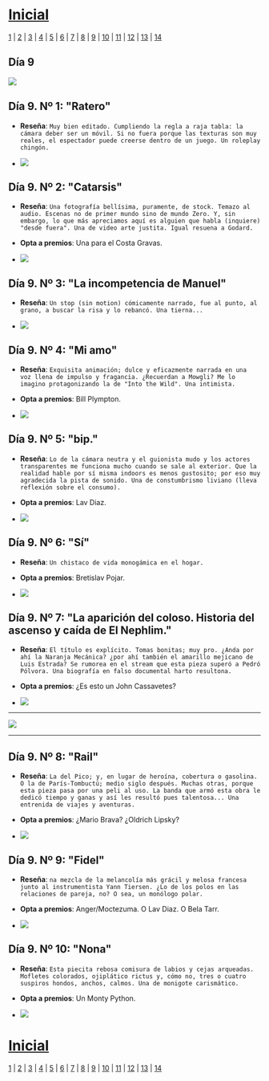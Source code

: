 # [Inicial](./index.md)

[1](dia1.md) | [2](dia2.md) | [3](dia3.md) | [4](dia4.md) | [5](dia5.md) | [6](dia6.md) | [7](dia7.md) | [8](dia8.md) | [9](dia9.md) | [10](dia10.md) | [11](dia11.md) | [12](dia12.md) | [13](dia13.md) | [14](dia14.md)
<h2>Día 9</h2>

![](dia9/0507210.png)  

## **Día 9. Nº 1: "__Ratero__"**
- **Reseña**: 
`
Muy bien editado. Cumpliendo la regla a raja tabla: la cámara deber ser un móvil. Si no fuera porque las texturas son muy reales, el espectador puede creerse dentro de un juego. Un roleplay chingón.
`

- ![](dia9/0507211.png)



## **Día 9. Nº 2: "__Catarsis__"**
- **Reseña**: 
`
Una fotografía bellísima, puramente, de stock. Temazo al audio. Escenas no de primer mundo sino de mundo Zero. Y, sin embargo, lo que más apreciamos aquí es alguien que habla (inquiere) "desde fuera". Una de video arte justita. Igual resuena a Godard.
`

- **Opta a premios**: Una para el Costa Gravas.
- ![](dia9/0507212.png)


## **Día 9. Nº 3: "__La incompetencia de Manuel__"**
- **Reseña**: 
`
Un stop (sin motion) cómicamente narrado, fue al punto, al grano, a buscar la risa y lo rebancó. Una tierna...
`

- ![](dia9/0507213.png)


## **Día 9. Nº 4: "__Mi amo__"**
- **Reseña**: 
`
Exquisita animación; dulce y eficazmente narrada en una voz llena de impulso y fragancia. ¿Recuerdan a Mowgli? Me lo imagino protagonizando la de "Into the Wild". Una intimista.
`

- **Opta a premios**: Bill Plympton.
- ![](dia9/0507214.png)



## **Día 9. Nº 5: "__bip.__"**
- **Reseña**: 
`
Lo de la cámara neutra y el guionista mudo y los actores transparentes me funciona mucho cuando se sale al exterior. Que la realidad hable por sí misma indoors es menos gustosito; por eso muy agradecida la pista de sonido. Una de constumbrismo liviano (lleva reflexión sobre el consumo).
`

- **Opta a premios**: Lav Diaz.
- ![](dia9/0507215.png)


## **Día 9. Nº 6: "__Sí__"**
- **Reseña**: 
`
Un chistaco de vida monogámica en el hogar.
`

- **Opta a premios**: Bretislav Pojar.
- ![](dia9/0507216.png)


## **Día 9. Nº 7: "__La aparición del coloso. Historia del ascenso y caída de El Nephlim.__"**
- **Reseña**: 
`
El título es explícito. Tomas bonitas; muy pro. ¿Anda por ahí la Naranja Mecánica? ¿por ahí también el amarillo mejicano de Luis Estrada? Se rumorea en el stream que esta pieza superó a Pedró Pólvora. Una biografía en falso documental harto resultona.
`

- **Opta a premios**: ¿Es esto un John Cassavetes?
- ![](dia9/0507217.png)

<hr>

![](dia9/espectadores.png)

<hr>

## **Día 9. Nº 8: "__Rail__"**
- **Reseña**: 
`
La del Pico; y, en lugar de heroína, cobertura o gasolina. O la de París-Tombuctú; medio siglo después. Muchas otras, porque esta pieza pasa por una peli al uso. La banda que armó esta obra le dedicó tiempo y ganas y así les resultó pues talentosa... Una entrenida de viajes y aventuras.
`

- **Opta a premios**: ¿Mario Brava? ¿Oldrich Lipsky? 
- ![](dia9/0507218.png)


## **Día 9. Nº 9: "__Fidel__"**
- **Reseña**: 
`
na mezcla de la melancolía más grácil y melosa francesa junto al instrumentista Yann Tiersen. ¿Lo de los polos en las relaciones de pareja, no? O sea, un monólogo polar.
`

- **Opta a premios**: Anger/Moctezuma. O Lav Diaz. O Bela Tarr.
- ![](dia9/0507219.png)


## **Día 9. Nº 10: "__Nona__"**
- **Reseña**: 
`
Esta piecita rebosa comisura de labios y cejas arqueadas. Mofletes colorados, ojiplático rictus y, cómo no, tres o cuatro suspiros hondos, anchos, calmos. Una de monigote carismático.
`

- **Opta a premios**: Un Monty Python.
- ![](dia9/05072110.png)


# [Inicial](./index.md)

[1](dia1.md) | [2](dia2.md) | [3](dia3.md) | [4](dia4.md) | [5](dia5.md) | [6](dia6.md) | [7](dia7.md) | [8](dia8.md) | [9](dia9.md) | [10](dia10.md) | [11](dia11.md) | [12](dia12.md) | [13](dia13.md) | [14](dia14.md)



